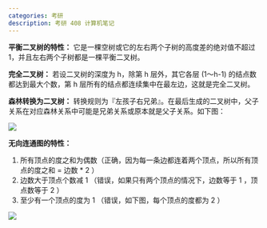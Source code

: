 ```yaml
---
categories: 考研
description: 考研 408 计算机笔记
---
```


**平衡二叉树的特性：** 它是一棵空树或它的左右两个子树的高度差的绝对值不超过 1，并且左右两个子树都是一棵平衡二叉树。

**完全二叉树：** 若设二叉树的深度为 h，除第 h 层外，其它各层 (1～h-1) 的结点数都达到最大个数，第 h 层所有的结点都连续集中在最左边，这就是完全二叉树。

**森林转换为二叉树：** 转换规则为『左孩子右兄弟』。在最后生成的二叉树中，父子关系在对应森林关系中可能是兄弟关系或原本就是父子关系。如下图：

![][1]

**无向连通图的特性：**

1. 所有顶点的度之和为偶数（正确，因为每一条边都连着两个顶点，所以所有顶点的度之和 = 边数 * 2 ）
2. 边数大于顶点个数减 1 （错误，如果只有两个顶点的情况下，边数等于 1 ，顶点数等于 2 ）
3. 至少有一个顶点的度为 1 （错误，如下图，每个顶点的度都为 2 ）

![][2]









  [1]: https://www.github.com/nnngu/FigureBed/raw/master/2018/6/15/1529071025191.jpg
  [2]: https://www.github.com/nnngu/FigureBed/raw/master/2018/6/16/1529119603890.jpg